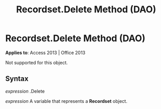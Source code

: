 ﻿---
title: Recordset.Delete Method (DAO)
TOCTitle: Delete Method
ms:assetid: 310c0370-6f48-9e6b-ed1f-8d8133c52ed3
ms:mtpsurl: https://msdn.microsoft.com/library/Ff192282(v=office.15)
ms:contentKeyID: 48544043
ms.date: 09/18/2015
mtps_version: v=office.15
---

# Recordset.Delete Method (DAO)


**Applies to**: Access 2013 | Office 2013

Not supported for this object.

## Syntax

*expression* .Delete

*expression* A variable that represents a **Recordset** object.

